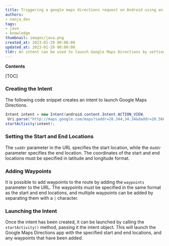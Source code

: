 ```yaml
---
title: Triggering a google maps directions request on Android using an intent
authors:
- nanja_dev
tags:
- java
- knowledge
thumbnail: images/java.png
created_at: 2023-01-29 00:00:00
updated_at: 2023-01-29 00:00:00
tldr: An intent can be used to launch Google Maps Directions by setting the action to ACTION\_VIEW and the URI to a valid directions intent URL.
---
```


**Contents**

[TOC]

### Creating the Intent

The following code snippet creates an intent to launch Google Maps Directions.

```java
Intent intent = new Intent(android.content.Intent.ACTION_VIEW, 
 Uri.parse("http://maps.google.com/maps?saddr=20.344,34.34&daddr=20.5666,45.345"));
startActivity(intent);
```

### Setting the Start and End Locations

The `saddr` parameter in the URL specifies the start location, while the `daddr` parameter specifies the end location. The coordinates of the start and end locations must be specified in latitude and longitude format.

### Adding Waypoints

It is possible to add waypoints to the route by adding the `waypoints` parameter to the URL. The waypoints must be specified in the same format as the start and end locations, and multiple waypoints can be added by separating them with a `|` character.

### Launching the Intent

Once the intent has been created, it can be launched by calling the `startActivity()` method, passing it the intent object. This will launch the Google Maps Directions app with the specified start and end locations, and any waypoints that have been added.
